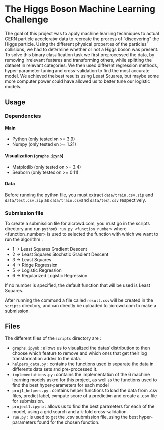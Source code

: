 # The Higgs Boson Machine Learning Challenge

The goal of this project was to apply machine learning techniques to actual CERN particle accelerator data to recreate the process of “discovering” the Higgs particle. Using the different physical properties of the particles’ collisions, we had to determine whether or not a Higgs boson was present. To solve this binary classification task we first preprocessed the data, by removing irrelevant features and transforming others, while splitting the dataset in relevant categories. We then used different regression methods, hyper-parameter tuning and cross-validation to find the most accurate model. We achieved the best results using Least Squares, but maybe some more computer power could have allowed us to better tune our logistic models.

## Usage
### Dependencies
#### Main
* Python (only tested on >= 3.9) 
* Numpy (only tested on >= 1.21)
#### Visualization (`graphs.ipynb`)
* Matplotlib (only tested on >= 3.4)
* Seaborn (only tested on >= 0.11)
#### Data
Before running the python file, you must extract `data/train.csv.zip` and `data/test.csv.zip` as `data/train.csv`and `data/test.csv` respectively.
### Submission file
To create a submission file for aicrowd.com, you must go in the scripts directory and run `python3 run.py <function_number>` where <function_number> is used to selected the function with which we want to run the algorithm :
* 1 -> Least Squares Gradient Descent
* 2 -> Least Squares Stochstic Gradient Descent
* 3 -> Least Squares
* 4 -> Ridge Regression
* 5 -> Logistic Regression
* 6 -> Regularized Logistic Regression 

If no number is specified, the default function that will be used is Least Squares.

After running the command a file called `result.csv` will be created in the `scripts` directory, and can directly be uploaded to aicrowd.com to make a submission.

## Files
The different files of the `scripts` directory are :
* `graphs.ipynb` : allows us to visualized the datas' distribution to then choose which feature to remove and which ones that get their log transformation added to the data.
* `helpers_data.py` : contains the functions used to separate the data in differents data sets and pre-processed it.
* `implementations.py` : contains the implementation of the 6 machine learning models asked for this project, as well as the functions used to find the best hyper-parameters for each model.
* `proj1_helpers.py` : contains helper functions to load the data from .csv files, predict label, compute score of a prediction and create a .csv file for submission.
* `project1.ipynb` : allows us to find the best parameters for each of the model, using a grid search and a k-fold cross-validation.
* `run.py` : is used to get the .csv submission file, using the best hyper-parameters found for the chosen function.
